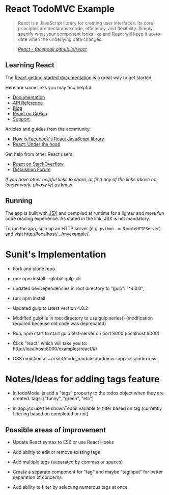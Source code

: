 # React TodoMVC Example

> React is a JavaScript library for creating user interfaces. Its core principles are declarative code, efficiency, and flexibility. Simply specify what your component looks like and React will keep it up-to-date when the underlying data changes.

> _[React - facebook.github.io/react](http://facebook.github.io/react)_


## Learning React

The [React getting started documentation](http://facebook.github.io/react/docs/getting-started.html) is a great way to get started.

Here are some links you may find helpful:

* [Documentation](http://facebook.github.io/react/docs/getting-started.html)
* [API Reference](http://facebook.github.io/react/docs/reference.html)
* [Blog](http://facebook.github.io/react/blog/)
* [React on GitHub](https://github.com/facebook/react)
* [Support](http://facebook.github.io/react/support.html)

Articles and guides from the community:

* [How is Facebook's React JavaScript library](http://www.quora.com/React-JS-Library/How-is-Facebooks-React-JavaScript-library)
* [React: Under the hood](http://www.quora.com/Pete-Hunt/Posts/React-Under-the-Hood)

Get help from other React users:

* [React on StackOverflow](http://stackoverflow.com/questions/tagged/reactjs)
* [Discussion Forum](https://discuss.reactjs.org/)

_If you have other helpful links to share, or find any of the links above no longer work, please [let us know](https://github.com/tastejs/todomvc/issues)._


## Running

The app is built with [JSX](http://facebook.github.io/react/docs/jsx-in-depth.html) and compiled at runtime for a lighter and more fun code reading experience. As stated in the link, JSX is not mandatory.

To run the app, spin up an HTTP server (e.g. `python -m SimpleHTTPServer`) and visit http://localhost/.../myexample/.

# Sunit's Implementation

- Fork and clone repo

- run: npm install --global gulp-cli

- updated devDependencies in root directory to "gulp": "^4.0.0",

- run: npm install

- Updated gulp to latest version 4.0.2

- Modified gulpfile in root directory to use gulp.series() (modfication required because old code was deprecated)

- Run: npm start to start gulp test-server on port 8000 (localhost:8000)

- Click "react" which will take you to: http://localhost:8000/examples/react/#/

- CSS modified at ~/react/node_modules/todomvc-app-css/index.css

# Notes/Ideas for adding tags feature

- in todoModel.js add a "tags" property to the todos object when they are created. tags: ["funny", "green", "etc"]

- in app.jsx use the shownTodos variable to filter based on tag (currently filtering based on completed or not)

## Possible areas of improvement

- Update React syntax to ES6 or use React Hooks

- Add abiltiy to edit or remove existing tags

- Add multiple tags (separated by commas or spaces)

- Create a separate component for "tag" and maybe "tagInput" for better separation of concerns

- Add ability to filter by selecting numerous tags at once